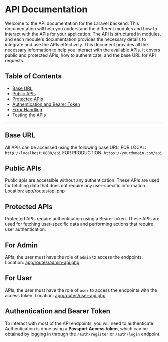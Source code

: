 # API Documentation

Welcome to the API documentation for the Laravel backend. This documentation will help you understand the different modules and how to interact with the APIs for your application. The API is structured in modules, and each module's documentation provides the necessary details to integrate and use the APIs effectively.
This document provides all the necessary information to help you interact with the available APIs. It covers public and protected APIs, how to authenticate, and the base URL for API requests.

## Table of Contents
- [Base URL](#base-url)
- [Public APIs](#public-apis)
- [Protected APIs](#protected-apis)
- [Authentication and Bearer Token](#authentication-and-bearer-token)
- [Error Handling](#error-handling)
- [Testing the APIs](#testing-the-apis)

---

## Base URL

All APIs can be accessed using the following base URL: 
FOR LOCAL: `http://localhost:8000/api`
FOR PRODUCTION: `https://yourdomain.com/api`

## Public APIs
Public apis are accessible without any authentication. These APIs are used for fetching data that does not require any user-specific information.
Location: [app/routes/api.php](app/routes/api.php)

## Protected APIs
Protected APIs require authentication using a Bearer token. These APIs are used for fetching user-specific data and performing actions that require user authentication.

## For Admin 
APIs, the user must have the role of `admin` to access the endpoints.
Location: [app/routes/admin-api.php](app/routes/admin-api.php)

## For User
APIs, the user must have the role of `user` to access the endpoints with the access token.
Location: [app/routes/user-api.php](app/routes/user-api.php)


## Authentication and Bearer Token
To interact with most of the API endpoints, you will need to authenticate. Authentication is done using a **Passport Access token**, which can be obtained by logging in through the `/auth/register` or `/auth/login` endpoint.

